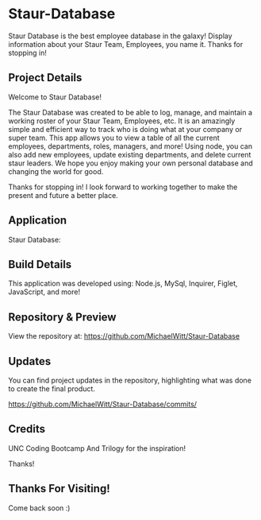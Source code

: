 # Staur-Database

Staur Database is the best employee database in the galaxy! Display information about your Staur Team, Employees, you name it. Thanks for stopping in!

## Project Details

Welcome to Staur Database!

The Staur Database was created to be able to log, manage, and maintain a working roster of your Staur Team, Employees, etc. It is an amazingly simple and efficient way to track who is doing what at your company or super team. This app allows you to view a table of all the current employees, departments, roles, managers, and more! Using node, you can also add new employees, update existing departments, and delete current staur leaders. We hope you enjoy making your own personal database and changing the world for good.

Thanks for stopping in! I look forward to working together to make the present and future a better place.

## Application

Staur Database:

## Build Details

This application was developed using: Node.js, MySql, Inquirer, Figlet, JavaScript, and more!

## Repository & Preview

View the repository at: https://github.com/MichaelWitt/Staur-Database

<!-- Preview: ![Screenshot](./assets/img/Staur-Database.png)
Demo: ![Screenshot](./assets/img/Staur-Database-Demo.png) -->

## Updates

You can find project updates in the repository, highlighting what was done to create the final product.

https://github.com/MichaelWitt/Staur-Database/commits/

## Credits

UNC Coding Bootcamp And Trilogy for the inspiration!

Thanks!

## Thanks For Visiting!

Come back soon :)
